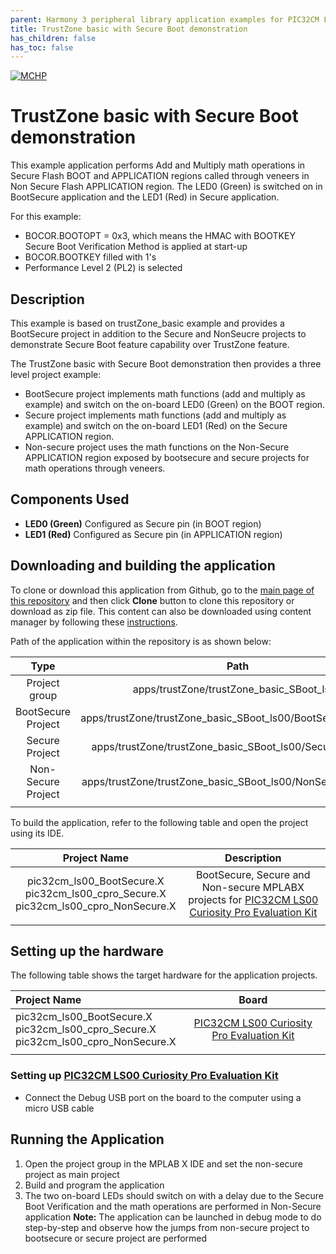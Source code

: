 ```yaml
---
parent: Harmony 3 peripheral library application examples for PIC32CM LE00/LS00/LS60 family
title: TrustZone basic with Secure Boot demonstration 
has_children: false
has_toc: false
---
```


[![MCHP](https://www.microchip.com/ResourcePackages/Microchip/assets/dist/images/logo.png)](https://www.microchip.com)

# TrustZone basic with Secure Boot demonstration

This example application performs Add and Multiply math operations in Secure Flash BOOT and APPLICATION regions called through veneers in Non Secure Flash APPLICATION region. The LED0 (Green) is switched on in BootSecure application and the LED1 (Red) in Secure application.

For this example:
- BOCOR.BOOTOPT = 0x3, which means the HMAC with BOOTKEY Secure Boot Verification Method is applied at start-up
- BOCOR.BOOTKEY filled with 1's
- Performance Level 2 (PL2) is selected

## Description
 
This example is based on trustZone_basic example and provides a BootSecure project in addition to the Secure and NonSeucre projects 
to demonstrate Secure Boot feature capability over TrustZone feature.

The TrustZone basic with Secure Boot demonstration then provides a three level project example:
- BootSecure project implements math functions (add and multiply as example) and switch on the on-board LED0 (Green) on the BOOT region.
- Secure project implements math functions (add and multiply as example) and switch on the on-board LED1 (Red) on the Secure APPLICATION region.
- Non-secure project uses the math functions on the Non-Secure APPLICATION region exposed by bootsecure and secure projects for math operations through veneers.

## Components Used

- **LED0 (Green)** Configured as Secure pin (in BOOT region)
- **LED1 (Red)** Configured as Secure pin (in APPLICATION region)

## Downloading and building the application

To clone or download this application from Github, go to the [main page of this repository](https://github.com/Microchip-MPLAB-Harmony/csp_apps_pic32cm_le_ls) and then click **Clone** button to clone this repository or download as zip file.
This content can also be downloaded using content manager by following these [instructions](https://github.com/Microchip-MPLAB-Harmony/contentmanager/wiki).

Path of the application within the repository is as shown below:

| Type        | Path                         |
|:-----------:|:----------------------------:|
| Project group | apps/trustZone/trustZone_basic_SBoot_ls00 |
|BootSecure Project|  apps/trustZone/trustZone_basic_SBoot_ls00/BootSecure/firmware |
|Secure Project|  apps/trustZone/trustZone_basic_SBoot_ls00/Secure/firmware |
|Non-Secure Project|  apps/trustZone/trustZone_basic_SBoot_ls00/NonSecure/firmware |
||||

To build the application, refer to the following table and open the project using its IDE.

| Project Name      | Description                                    |
| :-----------------: | :----------------------------------------------: |
| pic32cm_ls00_BootSecure.X <br> pic32cm_ls00_cpro_Secure.X <br> pic32cm_ls00_cpro_NonSecure.X | BootSecure, Secure and Non-secure MPLABX projects for [PIC32CM LS00 Curiosity Pro Evaluation Kit]() |
|||

## Setting up the hardware

The following table shows the target hardware for the application projects.

| Project Name| Board|
|:---------|:---------:|
| pic32cm_ls00_BootSecure.X <br> pic32cm_ls00_cpro_Secure.X <br> pic32cm_ls00_cpro_NonSecure.X | [PIC32CM LS00 Curiosity Pro Evaluation Kit]() |
|||

### Setting up [PIC32CM LS00 Curiosity Pro Evaluation Kit]()

- Connect the Debug USB port on the board to the computer using a micro USB cable

## Running the Application

1. Open the project group in the MPLAB X IDE and set the non-secure project as main project
2. Build and program the application
3. The two on-board LEDs should switch on with a delay due to the Secure Boot Verification and the math operations are performed in Non-Secure application
**Note:** The application can be launched in debug mode to do step-by-step and observe how the jumps from non-secure project to bootsecure or secure project are performed
